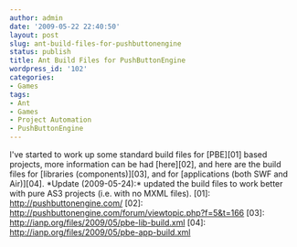 ```yaml
---
author: admin
date: '2009-05-22 22:40:50'
layout: post
slug: ant-build-files-for-pushbuttonengine
status: publish
title: Ant Build Files for PushButtonEngine
wordpress_id: '102'
categories:
- Games
tags:
- Ant
- Games
- Project Automation
- PushButtonEngine
---
```


I've started to work up some standard build files for [PBE][01] based
projects, more information can be had [here][02], and here are the build
files for [libraries (components)][03], and for [applications (both SWF
and Air)][04]. \*Update (2009-05-24):\* updated the build files to work
better with pure AS3 projects (i.e. with no MXML files). [01]:
http://pushbuttonengine.com/ [02]:
http://pushbuttonengine.com/forum/viewtopic.php?f=5&t=166 [03]:
http://ianp.org/files/2009/05/pbe-lib-build.xml [04]:
http://ianp.org/files/2009/05/pbe-app-build.xml
